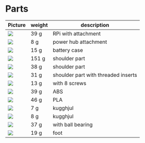 # Parts
|Picture|weight|description|
|---|---|---|
|![](images/1.jpg)|39 g|RPi with attachment|
|![](images/2.jpg)|8 g|power hub attachment|
|![](images/3.jpg)|15 g|battery case|
|![](images/4.jpg)|151 g|shoulder part|
|![](images/5.jpg)|38 g|shoulder part|
|![](images/6.jpg)|31 g|shoulder part with threaded inserts|
|![](images/7.jpg)|13 g|with 8 screws|
|![](images/8.jpg)|39 g|ABS|
|![](images/9.jpg)|46 g|PLA|
|![](images/10.jpg)|7 g|kugghjul|
|![](images/11.jpg)|8 g|kugghjul|
|![](images/12.jpg)|37 g|with ball bearing|
|![](images/13.jpg)|19 g|foot|